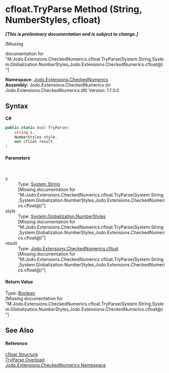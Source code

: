 # cfloat.TryParse Method (String, NumberStyles, cfloat)
 _**\[This is preliminary documentation and is subject to change.\]**_

\[Missing <summary> documentation for "M:Jodo.Extensions.CheckedNumerics.cfloat.TryParse(System.String,System.Globalization.NumberStyles,Jodo.Extensions.CheckedNumerics.cfloat@)"\]

**Namespace:**&nbsp;<a href="N_Jodo_Extensions_CheckedNumerics">Jodo.Extensions.CheckedNumerics</a><br />**Assembly:**&nbsp;Jodo.Extensions.CheckedNumerics (in Jodo.Extensions.CheckedNumerics.dll) Version: 1.1.0.0

## Syntax

**C#**<br />
``` C#
public static bool TryParse(
	string s,
	NumberStyles style,
	out cfloat result
)
```


#### Parameters
&nbsp;<dl><dt>s</dt><dd>Type: <a href="https://docs.microsoft.com/dotnet/api/system.string" target="_blank" rel="noopener noreferrer">System.String</a><br />\[Missing <param name="s"/> documentation for "M:Jodo.Extensions.CheckedNumerics.cfloat.TryParse(System.String,System.Globalization.NumberStyles,Jodo.Extensions.CheckedNumerics.cfloat@)"\]</dd><dt>style</dt><dd>Type: <a href="https://docs.microsoft.com/dotnet/api/system.globalization.numberstyles" target="_blank" rel="noopener noreferrer">System.Globalization.NumberStyles</a><br />\[Missing <param name="style"/> documentation for "M:Jodo.Extensions.CheckedNumerics.cfloat.TryParse(System.String,System.Globalization.NumberStyles,Jodo.Extensions.CheckedNumerics.cfloat@)"\]</dd><dt>result</dt><dd>Type: <a href="T_Jodo_Extensions_CheckedNumerics_cfloat">Jodo.Extensions.CheckedNumerics.cfloat</a><br />\[Missing <param name="result"/> documentation for "M:Jodo.Extensions.CheckedNumerics.cfloat.TryParse(System.String,System.Globalization.NumberStyles,Jodo.Extensions.CheckedNumerics.cfloat@)"\]</dd></dl>

#### Return Value
Type: <a href="https://docs.microsoft.com/dotnet/api/system.boolean" target="_blank" rel="noopener noreferrer">Boolean</a><br />\[Missing <returns> documentation for "M:Jodo.Extensions.CheckedNumerics.cfloat.TryParse(System.String,System.Globalization.NumberStyles,Jodo.Extensions.CheckedNumerics.cfloat@)"\]

## See Also


#### Reference
<a href="T_Jodo_Extensions_CheckedNumerics_cfloat">cfloat Structure</a><br /><a href="Overload_Jodo_Extensions_CheckedNumerics_cfloat_TryParse">TryParse Overload</a><br /><a href="N_Jodo_Extensions_CheckedNumerics">Jodo.Extensions.CheckedNumerics Namespace</a><br />